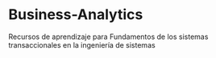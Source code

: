 # Business-Analytics
Recursos de aprendizaje para Fundamentos de los sistemas transaccionales en la ingeniería de sistemas
